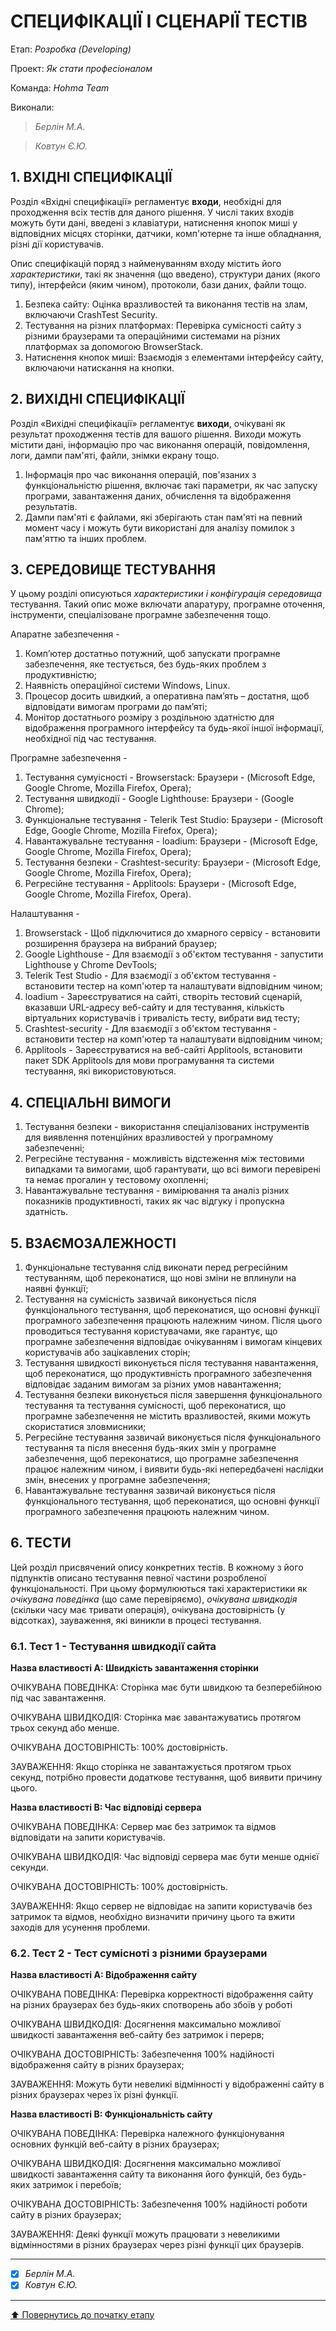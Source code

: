# СПЕЦИФІКАЦІЇ І СЦЕНАРІЇ ТЕСТІВ

Етап: *Розробка (Developing)*

Проект: *Як стати професіоналом*

Команда: *Hohma Team*

Виконали:
>*Берлін М.А.*

>*Ковтун Є.Ю.*


## **1. ВХІДНІ СПЕЦИФІКАЦІЇ**

Розділ «Вхідні специфікації» регламентує **входи**, необхідні для проходження всіх тестів для даного рішення. У числі таких входів можуть бути дані, введені з клавіатури, натиснення кнопок миші у відповідних місцях сторінки, датчики, комп'ютерне та інше обладнання, різні дії користувачів. 

Опис специфікацій поряд з найменуванням входу містить його *характеристики*, такі як значення (що введено), структури даних (якого типу), інтерфейси (яким чином), протоколи, бази даних, файли тощо.

1. Безпека сайту: Оцінка вразливостей та виконання тестів на злам, включаючи CrashTest Security.
2. Тестування на різних платформах: Перевірка сумісності сайту з різними браузерами та операційними системами на різних платформах за допомогою BrowserStack.
3. Натиснення кнопок миші: Взаємодія з елементами інтерфейсу сайту, включаючи натискання на кнопки.

## **2. ВИХІДНІ СПЕЦИФІКАЦІЇ**

Розділ «Вихідні специфікації» регламентує **виходи**, очікувані як результат проходження тестів для вашого рішення. Виходи можуть містити дані, інформацію про час виконання операцій, повідомлення, логи, дампи пам'яті, файли, знімки екрану тощо. 

1. Інформація про час виконання операцій, пов'язаних з функціональністю рішення, включає такі параметри, як час запуску програми, завантаження даних, обчислення та відображення результатів.
2. Дампи пам'яті є файлами, які зберігають стан пам'яті на певний момент часу і можуть бути використані для аналізу помилок з пам'яттю та інших проблем.

## **3. СЕРЕДОВИЩЕ ТЕСТУВАННЯ**

У цьому розділі описуються *характеристики і конфігурація середовища* тестування. Такий опис може включати апаратуру, програмне оточення, інструменти, спеціалізоване програмне забезпечення тощо.

Апаратне забезпечення -

1. Комп’ютер достатньо потужний, щоб запускати програмне забезпечення, яке тестується, без будь-яких проблем з продуктивністю;
2. Наявність операційної системи Windows, Linux.
3. Процесор досить швидкий, а оперативна пам’ять – достатня, щоб відповідати вимогам програми до пам’яті;
4. Монітор достатнього розміру з роздільною здатністю для відображення програмного інтерфейсу та будь-якої іншої інформації, необхідної під час тестування.

Програмне забезпечення -

1. Тестування сумуісності - Browserstack: Браузери - (Microsoft Edge, Google Chrome, Mozilla Firefox, Opera);
2. Тестування швидкодії - Google Lighthouse: Браузери - (Google Chrome);
3. Функціональне тестування - Telerik Test Studio: Браузери - (Microsoft Edge, Google Chrome, Mozilla Firefox, Opera);
4. Навантажувальне тестування - loadium: Браузери - (Microsoft Edge, Google Chrome, Mozilla Firefox, Opera);
5. Тестування безпеки - Crashtest-security: Браузери - (Microsoft Edge, Google Chrome, Mozilla Firefox, Opera);
6. Регресійне тестування - Applitools:  Браузери - (Microsoft Edge, Google Chrome, Mozilla Firefox, Opera).

Налаштування -

1. Browserstack - Щоб підключитися до хмарного сервісу - встановити розширення браузера на вибраний браузер;
2. Google Lighthouse - Для взаємодії з об'єктом тестування - запустити Lighthouse у Chrome DevTools; 
4. Telerik Test Studio - Для взаємодії з об'єктом тестування - встановити тестер на комп'ютер та налаштувати
відповідним чином;
5. loadium - Зареєструватися на сайті, створіть тестовий сценарій, вказавши URL-адресу веб-сайту и для тестування, кількість віртуальних користувачів і тривалість тесту, вибрати вид тесту;
6. Crashtest-security - Для взаємодії з об'єктом тестування - встановити тестер на комп'ютер та налаштувати
відповідним чином;
7. Applitools - Зареєструватися на веб-сайті Applitools, встановити пакет SDK Applitools для мови програмування та системи тестування, які використовуються.

## **4. СПЕЦІАЛЬНІ ВИМОГИ**

1. Тестування безпеки - використання спеціалізованих інструментів для виявлення потенційних вразливостей у програмному забезпеченні;
2. Регресійне тестування - можливість відстеження між тестовими випадками та вимогами, щоб гарантувати, що всі вимоги перевірені та немає прогалин у тестовому охопленні;
3. Навантажувальне тестування - вимірювання та аналіз різних показників продуктивності, таких як час відгуку і пропускна здатність. 

## **5. ВЗАЄМОЗАЛЕЖНОСТІ**

1. Функціональне тестування слід виконати перед регресійним тестуванням, щоб переконатися, що нові зміни не вплинули на наявні функції;
2. Тестування на сумісність зазвичай виконується після функціонального тестування, щоб переконатися, що основні функції програмного забезпечення працюють належним чином. Після цього проводиться тестування користувачами, яке гарантує, що програмне забезпечення відповідає очікуванням і вимогам кінцевих користувачів або зацікавлених сторін;
3. Тестування швидкості виконується після тестування навантаження, щоб переконатися, що продуктивність програмного забезпечення відповідає заданим вимогам за різних умов навантаження;
4. Тестування безпеки виконується після завершення функціонального тестування та тестування сумісності, щоб переконатися, що програмне забезпечення не містить вразливостей, якими можуть скористатися зловмисники;
5. Регресійне тестування зазвичай виконується після функціонального тестування та після внесення будь-яких змін у програмне забезпечення, щоб переконатися, що програмне забезпечення працює належним чином, і виявити будь-які непередбачені наслідки змін, внесених у програмне забезпечення;
6. Навантажувальне тестування зазвичай виконується після функціонального тестування, щоб переконатися, що основні функції програмного забезпечення працюють належним чином.

## **6. ТЕСТИ**
Цей розділ присвячений опису конкретних тестів. В кожному з його підпунктів описано тестування певної частини розробленої функціональності. При цьому формулюються такі характеристики як *очікувана поведінка* (що саме перевіряємо), *очікувана швидкодія* (скільки часу має тривати операція), очікувана достовірність (у відсотках), зауваження, які виникли в процесі тестування.


### **6.1. Тест 1 - Тестування швидкодії сайта**

**Назва властивості A: Швидкість завантаження сторінки**

ОЧІКУВАНА ПОВЕДІНКА: Сторінка має бути швидкою та безперебійною під час завантаження.

ОЧІКУВАНА ШВИДКОДІЯ: Сторінка має завантажуватись протягом трьох секунд або менше.

ОЧІКУВАНА ДОСТОВІРНІСТЬ: 100% достовірність.

ЗАУВАЖЕННЯ: Якщо сторінка не завантажується протягом трьох секунд, потрібно провести додаткове тестування, щоб виявити причину цього.

**Назва властивості B: Час відповіді сервера**

ОЧІКУВАНА ПОВЕДІНКА: Сервер має без затримок та відмов відповідати на запити користувачів.

ОЧІКУВАНА ШВИДКОДІЯ: Час відповіді сервера має бути менше однієї секунди.

ОЧІКУВАНА ДОСТОВІРНІСТЬ: 100% достовірність.

ЗАУВАЖЕННЯ: Якщо сервер не відповідає на запити користувачів без затримок та відмов, необхідно визначити причину цього та вжити заходів для усунення проблеми. 

### **6.2. Тест 2 - Тест сумісноті з різними браузерами**

**Назва властивості A: Відображення сайту**

ОЧІКУВАНА ПОВЕДІНКА: Перевірка корректності відображення сайту на різних браузерах без будь-яких спотворень або збоїв у роботі

ОЧІКУВАНА ШВИДКОДІЯ: Досягнення максимально можливої швидкості завантаження веб-сайту без затримок і перерв;

ОЧІКУВАНА ДОСТОВІРНІСТЬ: Забезпечення 100% надійності відображення сайту в різних браузерах;

ЗАУВАЖЕННЯ: Можуть бути невеликі відмінності у відображенні сайту в різних браузерах через їх різні функції.

**Назва властивості B: Функціональність сайту**

ОЧІКУВАНА ПОВЕДІНКА: Перевірка належного функціонування основних функцій веб-сайту в різних браузерах;

ОЧІКУВАНА ШВИДКОДІЯ: Досягнення максимально можливої швидкості завантаження сайту та виконання його функцій, без будь-яких затримок і перебоїв;

ОЧІКУВАНА ДОСТОВІРНІСТЬ: Забезпечення 100% надійності роботи сайту в різних браузерах;

ЗАУВАЖЕННЯ: Деякі функції можуть працювати з невеликими відмінностями в різних браузерах через різні функції цих браузерів.

---

- [X] *Берлін М.А.*
- [X] *Ковтун Є.Ю.*

---
[:arrow_up: Повернутись до початку етапу](/docs/3.Developing/README.md)
